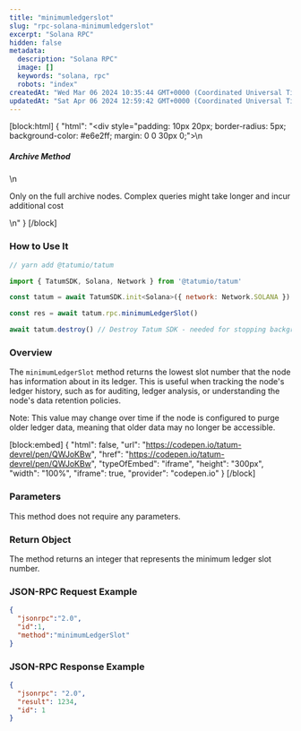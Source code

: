 ```yaml
---
title: "minimumledgerslot"
slug: "rpc-solana-minimumledgerslot"
excerpt: "Solana RPC"
hidden: false
metadata: 
  description: "Solana RPC"
  image: []
  keywords: "solana, rpc"
  robots: "index"
createdAt: "Wed Mar 06 2024 10:35:44 GMT+0000 (Coordinated Universal Time)"
updatedAt: "Sat Apr 06 2024 12:59:42 GMT+0000 (Coordinated Universal Time)"
---
```

[block:html]
{
  "html": "<div style=\"padding: 10px 20px; border-radius: 5px; background-color: #e6e2ff; margin: 0 0 30px 0;\">\n  <h5>Archive Method</h5>\n  <p>Only on the full archive nodes. Complex queries might take longer and incur additional cost</p>\n</div>"
}
[/block]


### How to Use It



```javascript
// yarn add @tatumio/tatum

import { TatumSDK, Solana, Network } from '@tatumio/tatum'

const tatum = await TatumSDK.init<Solana>({ network: Network.SOLANA })

const res = await tatum.rpc.minimumLedgerSlot()

await tatum.destroy() // Destroy Tatum SDK - needed for stopping background jobs
```



### Overview

The `minimumLedgerSlot` method returns the lowest slot number that the node has information about in its ledger. This is useful when tracking the node's ledger history, such as for auditing, ledger analysis, or understanding the node's data retention policies.

Note: This value may change over time if the node is configured to purge older ledger data, meaning that older data may no longer be accessible.

[block:embed]
{
  "html": false,
  "url": "https://codepen.io/tatum-devrel/pen/QWJoKBw",
  "href": "https://codepen.io/tatum-devrel/pen/QWJoKBw",
  "typeOfEmbed": "iframe",
  "height": "300px",
  "width": "100%",
  "iframe": true,
  "provider": "codepen.io"
}
[/block]

### Parameters

This method does not require any parameters.

### Return Object

The method returns an integer that represents the minimum ledger slot number.

### JSON-RPC Request Example

```json
{
  "jsonrpc":"2.0",
  "id":1,
  "method":"minimumLedgerSlot"
}
```

### JSON-RPC Response Example

```json
{
  "jsonrpc": "2.0",
  "result": 1234,
  "id": 1
}
```
